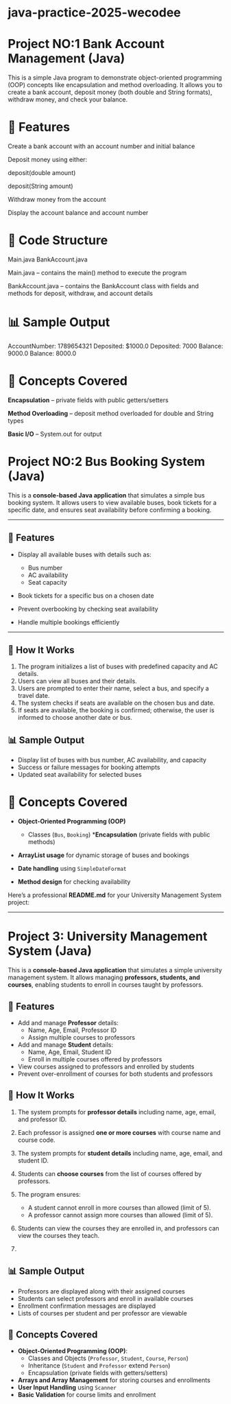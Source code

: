 # java-practice-2025-wecodee
# Project NO:1 Bank Account Management (Java)

This is a simple Java program to demonstrate object-oriented programming (OOP) concepts like encapsulation and method overloading.
It allows you to create a bank account, deposit money (both double and String formats), withdraw money, and check your balance.

# 🚀 Features

Create a bank account with an account number and initial balance

Deposit money using either:

deposit(double amount)

deposit(String amount)

Withdraw money from the account

Display the account balance and account number

# 📝 Code Structure
Main.java
BankAccount.java


Main.java – contains the main() method to execute the program

BankAccount.java – contains the BankAccount class with fields and methods for deposit, withdraw, and account details

# 📊 Sample Output

AccountNumber: 1789654321
Deposited: $1000.0
Deposited: 7000
Balance: 9000.0
Balance: 8000.0

# 📝 Concepts Covered

**Encapsulation** – private fields with public getters/setters

**Method Overloading** – deposit method overloaded for double and String types

**Basic I/O** – System.out for output


# Project NO:2 Bus Booking System (Java)

This is a **console-based Java application** that simulates a simple bus booking system.
It allows users to view available buses, book tickets for a specific date, and ensures seat availability before confirming a booking.

---

## 🚀 Features

* Display all available buses with details such as:

  * Bus number
  * AC availability
  * Seat capacity
* Book tickets for a specific bus on a chosen date
* Prevent overbooking by checking seat availability
* Handle multiple bookings efficiently

---

## 📝 How It Works

1. The program initializes a list of buses with predefined capacity and AC details.
2. Users can view all buses and their details.
3. Users are prompted to enter their name, select a bus, and specify a travel date.
4. The system checks if seats are available on the chosen bus and date.
5. If seats are available, the booking is confirmed; otherwise, the user is informed to choose another date or bus.


## 📊 Sample Output

* Display list of buses with bus number, AC availability, and capacity
* Success or failure messages for booking attempts
* Updated seat availability for selected buses


# 📝 Concepts Covered

* **Object-Oriented Programming (OOP)**

  * Classes (`Bus`, `Booking`)
  ***Encapsulation** (private fields with public methods)
* **ArrayList usage** for dynamic storage of buses and bookings
* **Date handling** using `SimpleDateFormat`
* **Method design** for checking availability

Here’s a professional **README.md** for your University Management System project:

---

# Project 3: University Management System (Java)

This is a **console-based Java application** that simulates a simple university management system.
It allows managing **professors, students, and courses**, enabling students to enroll in courses taught by professors.


## 🚀 Features

* Add and manage **Professor** details:
  * Name, Age, Email, Professor ID
  * Assign multiple courses to professors
* Add and manage **Student** details:
  * Name, Age, Email, Student ID
  * Enroll in multiple courses offered by professors
* View courses assigned to professors and enrolled by students
* Prevent over-enrollment of courses for both students and professors


## 📝 How It Works

1. The system prompts for **professor details** including name, age, email, and professor ID.
2. Each professor is assigned **one or more courses** with course name and course code.
3. The system prompts for **student details** including name, age, email, and student ID.
4. Students can **choose courses** from the list of courses offered by professors.
5. The program ensures:

   * A student cannot enroll in more courses than allowed (limit of 5).
   * A professor cannot assign more courses than allowed (limit of 5).
6. Students can view the courses they are enrolled in, and professors can view the courses they teach.
7. 

## 📊 Sample Output

* Professors are displayed along with their assigned courses
* Students can select professors and enroll in available courses
* Enrollment confirmation messages are displayed
* Lists of courses per student and per professor are viewable



## 📝 Concepts Covered

* **Object-Oriented Programming (OOP)**:
  * Classes and Objects (`Professor`, `Student`, `Course`, `Person`)
  * Inheritance (`Student` and `Professor` extend `Person`)
  * Encapsulation (private fields with getters/setters)
* **Arrays and Array Management** for storing courses and enrollments
* **User Input Handling** using `Scanner`
* **Basic Validation** for course limits and enrollment



